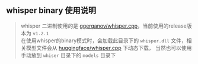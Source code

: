 ## whisper binary 使用说明

> whisper 二进制使用的是 [ggerganov/whisper.cpp](https://github.com/ggerganov/whisper.cpp)，当前使用的release版本为 `v1.2.1`  
> 在使用whisper的binary模式时，会加载此目录下的 `whisper.dll` 文件，相关模型文件会从 
> [huggingface/whisper.cpp](https://huggingface.co/ggerganov/whisper.cpp) 下动态下载，
> 当然也可以使用手动放到 `whiser` 目录下的 `models` 目录下
